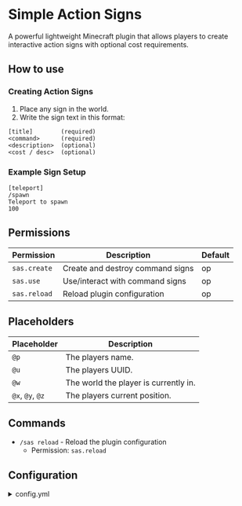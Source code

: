 # Simple Action Signs
A powerful lightweight Minecraft plugin that allows players to create interactive action signs with optional cost requirements.

## How to use
### Creating Action Signs
1. Place any sign in the world.
2. Write the sign text in this format:
```
[title]        (required)
<command>      (required)
<description>  (optional)
<cost / desc>  (optional)
```

### Example Sign Setup
```
[teleport]
/spawn
Teleport to spawn
100
```

## Permissions
| Permission     | Description                        | Default |
|----------------|------------------------------------|---------|
| `sas.create`   | Create and destroy command signs   | op      |
| `sas.use`      | Use/interact with command signs    | op      |
| `sas.reload`   | Reload plugin configuration        | op      |

## Placeholders
| Placeholder      | Description                           |
|------------------|---------------------------------------|
| `@p`             | The players name.                     |
| `@u`             | The players UUID.                     |
| `@w`             | The world the player is currently in. |
| `@x`, `@y`, `@z` | The players current position.         |

## Commands
- `/sas reload` - Reload the plugin configuration
    - Permission: `sas.reload`

## Configuration
<details>
  <summary>config.yml</summary>

  ```yml
  economy:
    enabled: true
    prefix: "&a$"
  
  # Plugin messages.
  messages:
    not-enough-money: "&cYou do not have enough money to do this."
    reload-success: "&aConfiguration reloaded!"
    action-create: "&aAction sign successfully created!"
    action-delete: "&cAction sign successfully removed!"
    sneak-required: "&cYou need to sneak to do this."
    permission-use: "&cYou do not have permission to do this."
    action-not-found: "&cThe action '<name>' does not exist. Did you mean to use a slash command?"
  ```

</details>